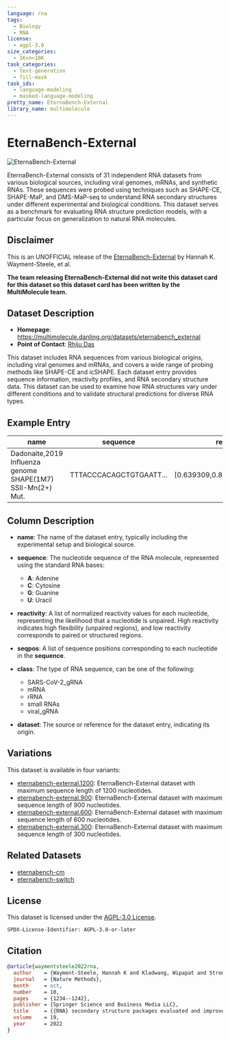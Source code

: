 ```yaml
---
language: rna
tags:
  - Biology
  - RNA
license:
  - agpl-3.0
size_categories:
  - 1K<n<10K
task_categories:
  - text-generation
  - fill-mask
task_ids:
  - language-modeling
  - masked-language-modeling
pretty_name: EternaBench-External
library_name: multimolecule
---
```


# EternaBench-External

![EternaBench-External](https://eternagame.org/sites/default/files/thumb_eternabench_paper.png)

EternaBench-External consists of 31 independent RNA datasets from various biological sources, including viral genomes, mRNAs, and synthetic RNAs.
These sequences were probed using techniques such as SHAPE-CE, SHAPE-MaP, and DMS-MaP-seq to understand RNA secondary structures under different experimental and biological conditions.
This dataset serves as a benchmark for evaluating RNA structure prediction models, with a particular focus on generalization to natural RNA molecules.

## Disclaimer

This is an UNOFFICIAL release of the [EternaBench-External](https://github.com/eternagame/EternaBench) by Hannah K. Wayment-Steele, et al.

**The team releasing EternaBench-External did not write this dataset card for this dataset so this dataset card has been written by the MultiMolecule team.**

## Dataset Description

- **Homepage**: https://multimolecule.danling.org/datasets/eternabench_external
- **Point of Contact**: [Rhiju Das](https://biochemistry.stanford.edu/people/rhiju-das)

This dataset includes RNA sequences from various biological origins, including viral genomes and mRNAs, and covers a wide range of probing methods like SHAPE-CE and icSHAPE.
Each dataset entry provides sequence information, reactivity profiles, and RNA secondary structure data.
This dataset can be used to examine how RNA structures vary under different conditions and to validate structural predictions for diverse RNA types.

## Example Entry

| name                                                        | sequence                | reactivity                       | seqpos               | class      | dataset        |
| ----------------------------------------------------------- | ----------------------- | -------------------------------- | -------------------- | ---------- | -------------- |
| Dadonaite,2019 Influenza genome SHAPE(1M7) SSII-Mn(2+) Mut. | TTTACCCACAGCTGTGAATT... | [0.639309,0.813297,0.622869,...] | [7425,7426,7427,...] | viral_gRNA | Dadonaite,2019 |

## Column Description

- **name**:
  The name of the dataset entry, typically including the experimental setup and biological source.

- **sequence**:
    The nucleotide sequence of the RNA molecule, represented using the standard RNA bases:

    - **A**: Adenine
    - **C**: Cytosine
    - **G**: Guanine
    - **U**: Uracil

- **reactivity**:
    A list of normalized reactivity values for each nucleotide, representing the likelihood that a nucleotide is unpaired.
    High reactivity indicates high flexibility (unpaired regions), and low reactivity corresponds to paired or structured regions.

- **seqpos**:
  A list of sequence positions corresponding to each nucleotide in the **sequence**.

- **class**:
  The type of RNA sequence, can be one of the following:

    - SARS-CoV-2_gRNA
    - mRNA
    - rRNA
    - small RNAs
    - viral_gRNA

- **dataset**:
    The source or reference for the dataset entry, indicating its origin.

## Variations

This dataset is available in four variants:

- [eternabench-external.1200](https://huggingface.co/datasets/multimolecule/eternabench-external.1200): EternaBench-External dataset with maximum sequence length of 1200 nucleotides.
- [eternabench-external.900](https://huggingface.co/datasets/multimolecule/eternabench-external.900): EternaBench-External dataset with maximum sequence length of 900 nucleotides.
- [eternabench-external.600](https://huggingface.co/datasets/multimolecule/eternabench-external.600): EternaBench-External dataset with maximum sequence length of 600 nucleotides.
- [eternabench-external.300](https://huggingface.co/datasets/multimolecule/eternabench-external.300): EternaBench-External dataset with maximum sequence length of 300 nucleotides.

## Related Datasets

- [eternabench-cm](https://huggingface.co/datasets/multimolecule/eternabench-cm)
- [eternabench-switch](https://huggingface.co/datasets/multimolecule/eternabench-switch)

## License

This dataset is licensed under the [AGPL-3.0 License](https://www.gnu.org/licenses/agpl-3.0.html).

```spdx
SPDX-License-Identifier: AGPL-3.0-or-later
```

## Citation

```bibtex
@article{waymentsteele2022rna,
  author    = {Wayment-Steele, Hannah K and Kladwang, Wipapat and Strom, Alexandra I and Lee, Jeehyung and Treuille, Adrien and Becka, Alex and {Eterna Participants} and Das, Rhiju},
  journal   = {Nature Methods},
  month     = oct,
  number    = 10,
  pages     = {1234--1242},
  publisher = {Springer Science and Business Media LLC},
  title     = {{RNA} secondary structure packages evaluated and improved by high-throughput experiments},
  volume    = 19,
  year      = 2022
}
```
